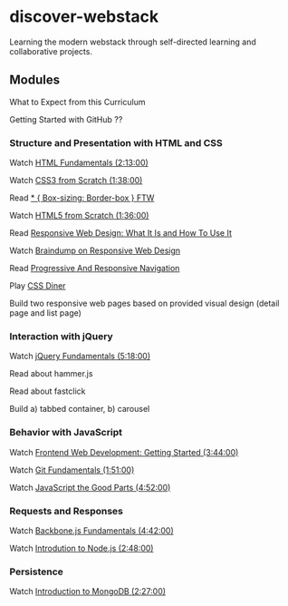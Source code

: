 discover-webstack
=================

Learning the modern webstack through self-directed learning and collaborative projects.


## Modules

What to Expect from this Curriculum

Getting Started with GitHub
??

### Structure and Presentation with HTML and CSS

Watch [HTML Fundamentals (2:13:00)](http://pluralsight.com/training/Courses/TableOfContents/html-fundamentals)

Watch [CSS3 from Scratch (1:38:00)](http://pluralsight.com/training/Courses/TableOfContents/css3-from-scratch)

Read [* { Box-sizing: Border-box } FTW](http://www.paulirish.com/2012/box-sizing-border-box-ftw/)

Watch [HTML5 from Scratch (1:36:00)](http://pluralsight.com/training/Courses/TableOfContents/html5-from-scratch)

Read [Responsive Web Design: What It Is and How To Use It](http://www.smashingmagazine.com/2011/01/12/guidelines-for-responsive-web-design/)

Watch [Braindump on Responsive Web Design](http://css-tricks.com/video-screencasts/102-braindump-on-responsive-web-design/)

Read [Progressive And Responsive Navigation](http://www.smashingmagazine.com/2012/02/13/progressive-and-responsive-navigation/)

Play [CSS Diner](http://flukeout.github.io/)

Build two responsive web pages based on provided visual design (detail page and list page)

### Interaction with jQuery

Watch [jQuery Fundamentals (5:18:00)](http://pluralsight.com/training/Courses/TableOfContents/jquery-fundamentals)

Read about hammer.js

Read about fastclick

Build a) tabbed container, b) carousel

### Behavior with JavaScript

Watch [Frontend Web Development: Getting Started (3:44:00)](http://pluralsight.com/training/Courses/TableOfContents/front-end-web-development-get-started)

Watch [Git Fundamentals (1:51:00)](http://pluralsight.com/training/courses/TableOfContents?courseName=git-fundamentals)

Watch [JavaScript the Good Parts (4:52:00)](http://pluralsight.com/training/Courses/TableOfContents/javascript-good-parts)

### Requests and Responses

Watch [Backbone.js Fundamentals (4:42:00)](http://pluralsight.com/training/Courses/TableOfContents/backbone-fundamentals)

Watch [Introdution to Node.js (2:48:00)](http://pluralsight.com/training/Courses/TableOfContents/node-intro)

### Persistence

Watch [Introduction to MongoDB (2:27:00)](http://pluralsight.com/training/Courses/TableOfContents/mongodb-introduction)
